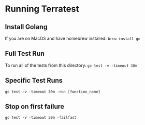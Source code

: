 # Running Terratest

## Install Golang

If you are on MacOS and have homebrew installed:
`brew install go`

## Full Test Run

To run all of the tests from this directory:
`go test -v -timeout 30m`

## Specific Test Runs

`go test -v -timeout 30m -run [function_name]`

## Stop on first failure

`go test -v -timeout 30m -failfast`
